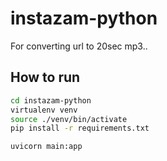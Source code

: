 # instazam-python

For converting url to 20sec mp3..

## How to run

```bash
cd instazam-python
virtualenv venv
source ./venv/bin/activate
pip install -r requirements.txt

uvicorn main:app
```
